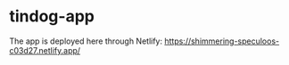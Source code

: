 # tindog-app

The app is deployed here through Netlify: https://shimmering-speculoos-c03d27.netlify.app/
